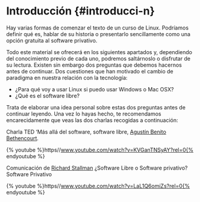# Introducción {#introducci-n}

Hay varias formas de comenzar el texto de un curso de Linux. Podríamos definir qué es, hablar de su historia o presentarlo sencillamente como una opción gratuita al software privativo.

Todo este material se ofrecerá en los siguientes apartados y, dependiendo del conocimiento previo de cada uno, podremos saltárnoslo o disfrutar de su lectura. Existen sin embargo dos preguntas que debemos hacernos antes de continuar. Dos cuestiones que han motivado el cambio de paradigma en nuestra relación con la tecnología:

*   ¿Para qué voy a usar Linux si puedo usar Windows o Mac OSX?
*   ¿Qué es el software libre?

Trata de elaborar una idea personal sobre estas dos preguntas antes de continuar leyendo. Una vez lo hayas hecho, te recomendamos encarecidamente que veas las dos charlas recogidas a continuación:

Charla TED ‘Más allá del software, software libre, [Agustín Benito Bethencourt](https://www.google.com/url?q=https://www.linkedin.com/in/toscalix/&sa=D&ust=1509364089061000&usg=AFQjCNFJ7rww2yzR3uzU9yr0Rl8r4o4F6g).


{% youtube %}https//www.youtube.com/watch?v=KVGanTNSyAY?rel=0{% endyoutube %}

Comunicación de [Richard Stallman](https://www.google.com/url?q=https://es.wikipedia.org/wiki/Richard_Stallman&sa=D&ust=1509364089062000&usg=AFQjCNGdtGAKFADOHU6JHeW1bYK-VjpNwQ)  ¿Software Libre o Software privativo? Software Privativo


{% youtube %}https//www.youtube.com/watch?v=LaL1Q6omiZs?rel=0{% endyoutube %}
